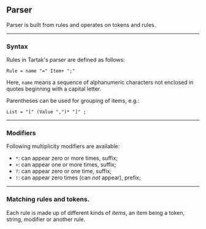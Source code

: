 ## Parser

Parser is built from rules and operates on tokens and rules.

----

### Syntax

Rules in Tartak's parser are defined as follows:

```
Rule = name "=" Item+ ";"
```

Here, `name` means a sequence of alphanumeric characters not enclosed in
quotes beginning with a capital letter.

Parentheses can be used for grouping of items, e.g.:

```
List = "[" (Value ",")* "]" ;
```


----

### Modifiers

Following multiplicity modifiers are available:

- `*`: can appear zero or more times, suffix;
- `+`: can appear one or more times, suffix;
- `?`: can appear zero or one time, suffix;
- `!`: can appear zero times (can *not* appear), prefix;


----

### Matching rules and tokens.

Each rule is made up of different kinds of *items*, an item being a token, string, modifier or another rule.

